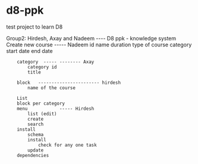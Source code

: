 # d8-ppk
test project to learn D8

Group2: Hirdesh, Axay and Nadeem  ----  D8 ppk
	- knowledge system
		Create new course    ----- Nadeem
			id
			name
			duration
			type of course
			category 
			start date
			end date
			
		category  ----- -------- Axay
			category id
			title
		
		block   ----------------------- hirdesh
			name of the course 
		
		List
		block per category
		menu			----- Hirdesh
			list (edit)
			create
			search
		install
			schema
			install	
				check for any one task
			update
		dependencies
